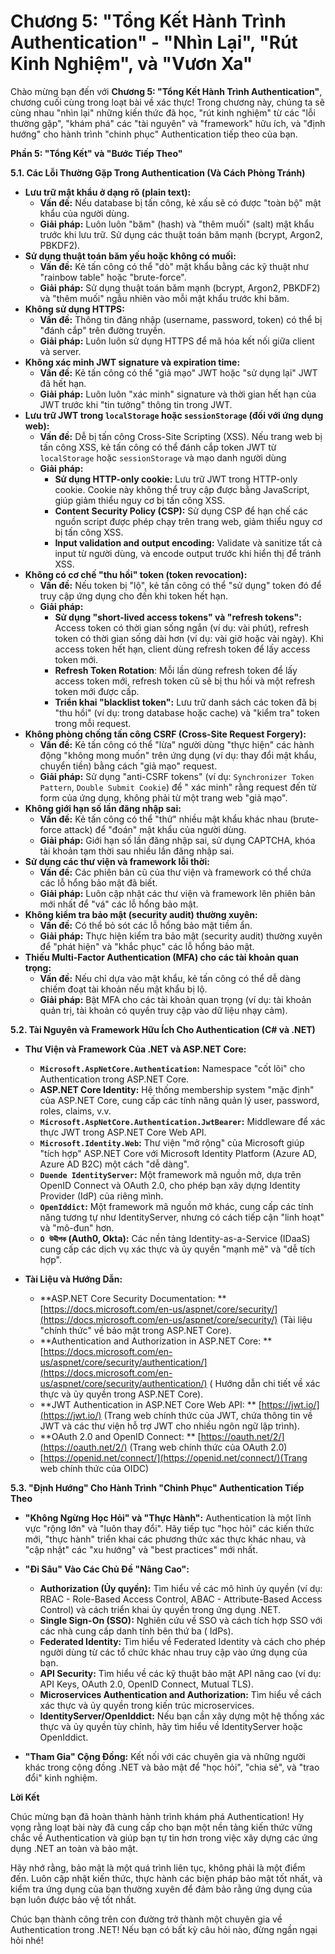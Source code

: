 # Chương 5: "Tổng Kết Hành Trình Authentication" - "Nhìn Lại", "Rút Kinh Nghiệm", và "Vươn Xa"

Chào mừng bạn đến với **Chương 5: "Tổng Kết Hành Trình Authentication"**, chương cuối cùng trong loạt bài về xác
thực! Trong chương này, chúng ta sẽ cùng nhau "nhìn lại" những kiến thức đã học, "rút kinh nghiệm" từ các "lỗi thường
gặp", "khám phá" các "tài nguyên" và "framework" hữu ích, và "định hướng" cho hành trình "chinh phục" Authentication
tiếp theo của bạn.

**Phần 5: "Tổng Kết" và "Bước Tiếp Theo"**

**5.1. Các Lỗi Thường Gặp Trong Authentication (Và Cách Phòng Tránh)**

*   **Lưu trữ mật khẩu ở dạng rõ (plain text):**
    *   **Vấn đề:** Nếu database bị tấn công, kẻ xấu sẽ có được "toàn bộ" mật khẩu của người dùng.
    *   **Giải pháp:** Luôn luôn "băm" (hash) và "thêm muối" (salt) mật khẩu trước khi lưu trữ. Sử dụng các thuật toán
        băm mạnh (bcrypt, Argon2, PBKDF2).
*   **Sử dụng thuật toán băm yếu hoặc không có muối:**
    *   **Vấn đề:** Kẻ tấn công có thể "dò" mật khẩu bằng các kỹ thuật như "rainbow table" hoặc "brute-force".
    *   **Giải pháp:** Sử dụng thuật toán băm mạnh (bcrypt, Argon2, PBKDF2) và "thêm muối" ngẫu nhiên vào mỗi mật khẩu
        trước khi băm.
*   **Không sử dụng HTTPS:**
    *   **Vấn đề:** Thông tin đăng nhập (username, password, token) có thể bị "đánh cắp" trên đường truyền.
    *   **Giải pháp:** Luôn luôn sử dụng HTTPS để mã hóa kết nối giữa client và server.
*   **Không xác minh JWT signature và expiration time:**
    *   **Vấn đề:** Kẻ tấn công có thể "giả mạo" JWT hoặc "sử dụng lại" JWT đã hết hạn.
    *   **Giải pháp:** Luôn luôn "xác minh" signature và thời gian hết hạn của JWT trước khi "tin tưởng" thông tin
        trong JWT.
*   **Lưu trữ JWT trong `localStorage` hoặc `sessionStorage` (đối với ứng dụng web):**
    *  **Vấn đề:** Dễ bị tấn công Cross-Site Scripting (XSS). Nếu trang web bị tấn công XSS, kẻ tấn công có thể đánh cắp token JWT từ `localStorage` hoặc `sessionStorage` và mạo danh người dùng
    *   **Giải pháp:**
        *   **Sử dụng HTTP-only cookie:** Lưu trữ JWT trong HTTP-only cookie. Cookie này không thể truy cập được bằng
            JavaScript, giúp giảm thiểu nguy cơ bị tấn công XSS.
        *   **Content Security Policy (CSP):** Sử dụng CSP để hạn chế các nguồn script được phép chạy trên trang web,
            giảm thiểu nguy cơ bị tấn công XSS.
        *   **Input validation and output encoding:** Validate và sanitize tất cả input từ người dùng, và encode output
            trước khi hiển thị để tránh XSS.
*   **Không có cơ chế "thu hồi" token (token revocation):**
    *   **Vấn đề:** Nếu token bị "lộ", kẻ tấn công có thể "sử dụng" token đó để truy cập ứng dụng cho đến khi token hết
        hạn.
    *   **Giải pháp:**
        *   **Sử dụng "short-lived access tokens" và "refresh tokens":** Access token có thời gian sống ngắn (ví dụ:
            vài phút), refresh token có thời gian sống dài hơn (ví dụ: vài giờ hoặc vài ngày). Khi access token hết
            hạn, client dùng refresh token để lấy access token mới.
        *   **Refresh Token Rotation**: Mỗi lần dùng refresh token để lấy access token mới, refresh token cũ sẽ bị
            thu hồi và một refresh token mới được cấp.
        *   **Triển khai "blacklist token":** Lưu trữ danh sách các token đã bị "thu hồi" (ví dụ: trong database hoặc
            cache) và "kiểm tra" token trong mỗi request.
*   **Không phòng chống tấn công CSRF (Cross-Site Request Forgery):**
    *   **Vấn đề:** Kẻ tấn công có thể "lừa" người dùng "thực hiện" các hành động "không mong muốn" trên ứng dụng (ví
        dụ: thay đổi mật khẩu, chuyển tiền) bằng cách "giả mạo" request.
    *   **Giải pháp:** Sử dụng "anti-CSRF tokens" (ví dụ: `Synchronizer Token Pattern`, `Double Submit Cookie`) để "
        xác minh" rằng request đến từ form của ứng dụng, không phải từ một trang web "giả mạo".
*   **Không giới hạn số lần đăng nhập sai:**
    *   **Vấn đề:** Kẻ tấn công có thể "thử" nhiều mật khẩu khác nhau (brute-force attack) để "đoán" mật khẩu của người
        dùng.
    *   **Giải pháp:** Giới hạn số lần đăng nhập sai, sử dụng CAPTCHA, khóa tài khoản tạm thời sau nhiều lần đăng nhập
        sai.
*   **Sử dụng các thư viện và framework lỗi thời:**
    *   **Vấn đề:** Các phiên bản cũ của thư viện và framework có thể chứa các lỗ hổng bảo mật đã biết.
    *   **Giải pháp:** Luôn cập nhật các thư viện và framework lên phiên bản mới nhất để "vá" các lỗ hổng bảo mật.
*   **Không kiểm tra bảo mật (security audit) thường xuyên:**
    *   **Vấn đề:** Có thể bỏ sót các lỗ hổng bảo mật tiềm ẩn.
    *   **Giải pháp:** Thực hiện kiểm tra bảo mật (security audit) thường xuyên để "phát hiện" và "khắc phục" các lỗ
        hổng bảo mật.
*  **Thiếu Multi-Factor Authentication (MFA) cho các tài khoản quan trọng:**
    * **Vấn đề:** Nếu chỉ dựa vào mật khẩu, kẻ tấn công có thể dễ dàng chiếm đoạt tài khoản nếu mật khẩu bị lộ.
    * **Giải pháp:** Bật MFA cho các tài khoản quan trọng (ví dụ: tài khoản quản trị, tài khoản có quyền truy cập vào
        dữ liệu nhạy cảm).

**5.2. Tài Nguyên và Framework Hữu Ích Cho Authentication (C# và .NET)**

*   **Thư Viện và Framework Của .NET và ASP.NET Core:**

    *   **`Microsoft.AspNetCore.Authentication`:** Namespace "cốt lõi" cho Authentication trong ASP.NET Core.
    *   **ASP.NET Core Identity:** Hệ thống membership system "mặc định" của ASP.NET Core, cung cấp các tính năng quản
        lý user, password, roles, claims, v.v.
    *   **`Microsoft.AspNetCore.Authentication.JwtBearer`:** Middleware để xác thực JWT trong ASP.NET Core Web API.
    *   **`Microsoft.Identity.Web`:** Thư viện "mở rộng" của Microsoft giúp "tích hợp" ASP.NET Core với Microsoft
        Identity Platform (Azure AD, Azure AD B2C) một cách "dễ dàng".
    *  **`Duende IdentityServer`:** Một framework mã nguồn mở, dựa trên OpenID Connect và OAuth 2.0, cho phép bạn xây dựng
         Identity Provider (IdP) của riêng mình.
    * **`OpenIddict`:** Một framework mã nguồn mở khác, cung cấp các tính năng tương tự như IdentityServer, nhưng có
        cách tiếp cận "linh hoạt" và "mô-đun" hơn.
    *  **`O উদ্দীপক` (Auth0, Okta):** Các nền tảng Identity-as-a-Service (IDaaS) cung cấp các dịch vụ xác thực và ủy
        quyền "mạnh mẽ" và "dễ tích hợp".

*   **Tài Liệu và Hướng Dẫn:**

    *   **ASP.NET Core Security Documentation:
        ** [https://docs.microsoft.com/en-us/aspnet/core/security/](https://docs.microsoft.com/en-us/aspnet/core/security/) (Tài liệu "chính
        thức" về bảo mật trong ASP.NET Core).
    *   **Authentication and Authorization in ASP.NET Core:
        ** [https://docs.microsoft.com/en-us/aspnet/core/security/authentication/](https://docs.microsoft.com/en-us/aspnet/core/security/authentication/) (
        Hướng dẫn chi tiết về xác thực và ủy quyền trong ASP.NET Core).
    *   **JWT Authentication in ASP.NET Core Web API:
        ** [https://jwt.io/](https://jwt.io/) (Trang web chính thức của JWT, chứa thông tin về JWT và các thư viện hỗ
        trợ JWT cho nhiều ngôn ngữ lập trình).
    *   **OAuth 2.0 and OpenID Connect:
        ** [https://oauth.net/2/](https://oauth.net/2/) (Trang web chính thức của OAuth 2.0)
    *  [https://openid.net/connect/](https://openid.net/connect/)(Trang web chính thức của OIDC)

**5.3. "Định Hướng" Cho Hành Trình "Chinh Phục" Authentication Tiếp Theo**

*   **"Không Ngừng Học Hỏi" và "Thực Hành":** Authentication là một lĩnh vực "rộng lớn" và "luôn thay đổi". Hãy tiếp
    tục "học hỏi" các kiến thức mới, "thực hành" triển khai các phương thức xác thực khác nhau, và "cập nhật" các "xu
    hướng" và "best practices" mới nhất.
*   **"Đi Sâu" Vào Các Chủ Đề "Nâng Cao":**
    *   **Authorization (Ủy quyền):** Tìm hiểu về các mô hình ủy quyền (ví dụ: RBAC - Role-Based Access Control, ABAC -
        Attribute-Based Access Control) và cách triển khai ủy quyền trong ứng dụng .NET.
    *   **Single Sign-On (SSO):** Nghiên cứu về SSO và cách tích hợp SSO với các nhà cung cấp danh tính bên thứ ba (
        IdPs).
    *   **Federated Identity:** Tìm hiểu về Federated Identity và cách cho phép người dùng từ các tổ chức khác nhau
        truy cập vào ứng dụng của bạn.
    *   **API Security:** Tìm hiểu về các kỹ thuật bảo mật API nâng cao (ví dụ: API Keys, OAuth 2.0, OpenID Connect,
        Mutual TLS).
    *   **Microservices Authentication and Authorization:** Tìm hiểu về cách xác thực và ủy quyền trong kiến trúc
        microservices.
    *  **IdentityServer/OpenIddict:** Nếu bạn cần xây dựng một hệ thống xác thực và ủy quyền tùy chỉnh, hãy tìm hiểu về
        IdentityServer hoặc OpenIddict.

*   **"Tham Gia" Cộng Đồng:** Kết nối với các chuyên gia và những người khác trong cộng đồng .NET và bảo mật để "học
    hỏi", "chia sẻ", và "trao đổi" kinh nghiệm.

**Lời Kết**

Chúc mừng bạn đã hoàn thành hành trình khám phá Authentication! Hy vọng rằng loạt bài này đã cung cấp cho bạn một nền
tảng kiến thức vững chắc về Authentication và giúp bạn tự tin hơn trong việc xây dựng các ứng dụng .NET an toàn và bảo
mật.

Hãy nhớ rằng, bảo mật là một quá trình liên tục, không phải là một điểm đến. Luôn cập nhật kiến thức, thực hành các
biện pháp bảo mật tốt nhất, và kiểm tra ứng dụng của bạn thường xuyên để đảm bảo rằng ứng dụng của bạn luôn được bảo vệ
tốt nhất.

Chúc bạn thành công trên con đường trở thành một chuyên gia về Authentication trong .NET! Nếu bạn có bất kỳ câu hỏi
nào, đừng ngần ngại hỏi nhé!

